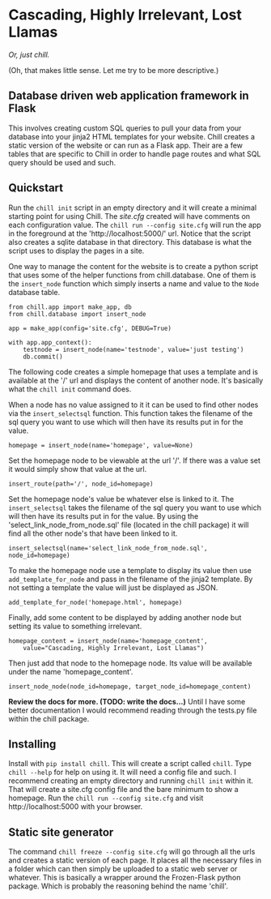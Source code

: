 # Cascading, Highly Irrelevant, Lost Llamas

*Or, just chill.*

(Oh, that makes little sense. Let me try to be more descriptive.)


## Database driven web application framework in Flask

This involves creating custom SQL queries to pull your data from your database
into your jinja2 HTML templates for your website.  Chill creates a static
version of the website or can run as a Flask app. Their are a few tables that
are specific to Chill in order to handle page routes and what SQL query should
be used and such.  

## Quickstart

Run the `chill init` script in an empty directory and it will create a minimal
starting point for using Chill. The *site.cfg* created will have comments on each
configuration value.  The `chill run --config site.cfg` will run the app in the
foreground at the 'http://localhost:5000/' url. Notice that the script also
creates a sqlite database in that directory.  This database is what the script
uses to display the pages in a site.

One way to manage the content for the website is to create a python script that
uses some of the helper functions from chill.database.  One of them is the
`insert_node` function which simply inserts a name and value to the `Node`
database table. 

    from chill.app import make_app, db
    from chill.database import insert_node

    app = make_app(config='site.cfg', DEBUG=True)

    with app.app_context():
        testnode = insert_node(name='testnode', value='just testing')
        db.commit()
    
The following code creates a simple homepage that uses a template and is
available at the '/' url and displays the content of another node.  It's
basically what the `chill init` command does.

When a node has no value assigned to it it can be used to find other nodes via
the `insert_selectsql` function. This function takes the filename of the sql
query you want to use which will then have its results put in for the value.

    homepage = insert_node(name='homepage', value=None)

Set the homepage node to be viewable at the url '/'.  If there was a value set
it would simply show that value at the url. 

    insert_route(path='/', node_id=homepage)

Set the homepage node's value be whatever else is linked to it.  The
`insert_selectsql` takes the filename of the sql query you want to use which
will then have its results put in for the value. By using the
'select_link_node_from_node.sql' file (located in the chill package) it will
find all the other node's that have been linked to it.

    insert_selectsql(name='select_link_node_from_node.sql', node_id=homepage)

To make the homepage node use a template to display its value then use
`add_template_for_node` and pass in the filename of the jinja2 template. By not
setting a template the value will just be displayed as JSON.

    add_template_for_node('homepage.html', homepage)

Finally, add some content to be displayed by adding another node but setting
its value to something irrelevant.

    homepage_content = insert_node(name='homepage_content',
        value="Cascading, Highly Irrelevant, Lost Llamas")

Then just add that node to the homepage node. Its value will be available under
the name 'homepage_content'.

    insert_node_node(node_id=homepage, target_node_id=homepage_content)


**Review the docs for more. (TODO: write the docs...)**  Until I have some
better documentation I would recommend reading through the tests.py file within
the chill package.  


## Installing

Install with `pip install chill`.  This will create a script called `chill`.
Type `chill --help` for help on using it.  It will need a config file and such.
I recommend creating an empty directory and running `chill init` within it.
That will create a site.cfg config file and the bare minimum to show
a homepage.  Run the `chill run --config site.cfg` and visit
http://localhost:5000 with your browser.


## Static site generator

The command `chill freeze --config site.cfg` will go through all the urls and
creates a static version of each page.  It places all the necessary files in
a folder which can then simply be uploaded to a static web server or whatever.
This is basically a wrapper around the Frozen-Flask python package.  Which is
probably the reasoning behind the name 'chill'.
